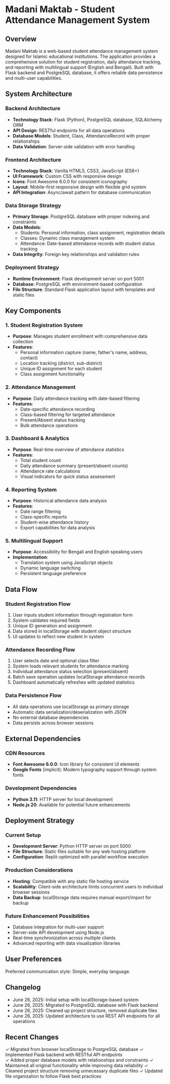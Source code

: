 # Madani Maktab - Student Attendance Management System

## Overview

Madani Maktab is a web-based student attendance management system designed for Islamic educational institutions. The application provides a comprehensive solution for student registration, daily attendance tracking, and reporting with multilingual support (English and Bengali). Built with Flask backend and PostgreSQL database, it offers reliable data persistence and multi-user capabilities.

## System Architecture

### Backend Architecture
- **Technology Stack**: Flask (Python), PostgreSQL database, SQLAlchemy ORM
- **API Design**: RESTful endpoints for all data operations
- **Database Models**: Student, Class, AttendanceRecord with proper relationships
- **Data Validation**: Server-side validation with error handling

### Frontend Architecture
- **Technology Stack**: Vanilla HTML5, CSS3, JavaScript (ES6+)
- **UI Framework**: Custom CSS with responsive design
- **Icons**: Font Awesome 6.0.0 for consistent iconography
- **Layout**: Mobile-first responsive design with flexible grid system
- **API Integration**: Async/await pattern for database communication

### Data Storage Strategy
- **Primary Storage**: PostgreSQL database with proper indexing and constraints
- **Data Models**: 
  - Students: Personal information, class assignment, registration details
  - Classes: Dynamic class management system
  - Attendance: Date-based attendance records with student status tracking
- **Data Integrity**: Foreign key relationships and validation rules

### Deployment Strategy
- **Runtime Environment**: Flask development server on port 5001
- **Database**: PostgreSQL with environment-based configuration
- **File Structure**: Standard Flask application layout with templates and static files

## Key Components

### 1. Student Registration System
- **Purpose**: Manages student enrollment with comprehensive data collection
- **Features**: 
  - Personal information capture (name, father's name, address, contact)
  - Location tracking (district, sub-district)
  - Unique ID assignment for each student
  - Class assignment functionality

### 2. Attendance Management
- **Purpose**: Daily attendance tracking with date-based filtering
- **Features**:
  - Date-specific attendance recording
  - Class-based filtering for targeted attendance
  - Present/Absent status tracking
  - Bulk attendance operations

### 3. Dashboard & Analytics
- **Purpose**: Real-time overview of attendance statistics
- **Features**:
  - Total student count
  - Daily attendance summary (present/absent counts)
  - Attendance rate calculations
  - Visual indicators for quick status assessment

### 4. Reporting System
- **Purpose**: Historical attendance data analysis
- **Features**:
  - Date range filtering
  - Class-specific reports
  - Student-wise attendance history
  - Export capabilities for data analysis

### 5. Multilingual Support
- **Purpose**: Accessibility for Bengali and English speaking users
- **Implementation**: 
  - Translation system using JavaScript objects
  - Dynamic language switching
  - Persistent language preference

## Data Flow

### Student Registration Flow
1. User inputs student information through registration form
2. System validates required fields
3. Unique ID generation and assignment
4. Data stored in localStorage with student object structure
5. UI updates to reflect new student in system

### Attendance Recording Flow
1. User selects date and optional class filter
2. System loads relevant students for attendance marking
3. Individual attendance status selection (present/absent)
4. Batch save operation updates localStorage attendance records
5. Dashboard automatically refreshes with updated statistics

### Data Persistence Flow
- All data operations use localStorage as primary storage
- Automatic data serialization/deserialization with JSON
- No external database dependencies
- Data persists across browser sessions

## External Dependencies

### CDN Resources
- **Font Awesome 6.0.0**: Icon library for consistent UI elements
- **Google Fonts** (implicit): Modern typography support through system fonts

### Development Dependencies
- **Python 3.11**: HTTP server for local development
- **Node.js 20**: Available for potential future enhancements

## Deployment Strategy

### Current Setup
- **Development Server**: Python HTTP server on port 5000
- **File Structure**: Static files suitable for any web hosting platform
- **Configuration**: Replit-optimized with parallel workflow execution

### Production Considerations
- **Hosting**: Compatible with any static file hosting service
- **Scalability**: Client-side architecture limits concurrent users to individual browser sessions
- **Data Backup**: localStorage data requires manual export/import for backup

### Future Enhancement Possibilities
- Database integration for multi-user support
- Server-side API development using Node.js
- Real-time synchronization across multiple clients
- Advanced reporting with data visualization libraries

## User Preferences

Preferred communication style: Simple, everyday language.

## Changelog

- June 26, 2025: Initial setup with localStorage-based system
- June 26, 2025: Migrated to PostgreSQL database with Flask backend
- June 26, 2025: Cleaned up project structure, removed duplicate files
- June 26, 2025: Updated architecture to use REST API endpoints for all operations

## Recent Changes

✓ Migrated from browser localStorage to PostgreSQL database
✓ Implemented Flask backend with RESTful API endpoints  
✓ Added proper database models with relationships and constraints
✓ Maintained all original functionality while improving data reliability
✓ Cleaned project structure removing unnecessary duplicate files
✓ Updated file organization to follow Flask best practices